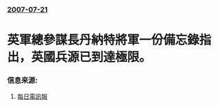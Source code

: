 ### [2007-07-21](/news/2007/07/21/index.md)

##### 
# 英軍總參謀長丹納特將軍一份備忘錄指出，英國兵源已到達極限。




### 信息来源:

1. [每日電訊報](http://www.telegraph.co.uk/news/main.jhtml?xml=/news/2007/07/20/ntroops121.xml)
